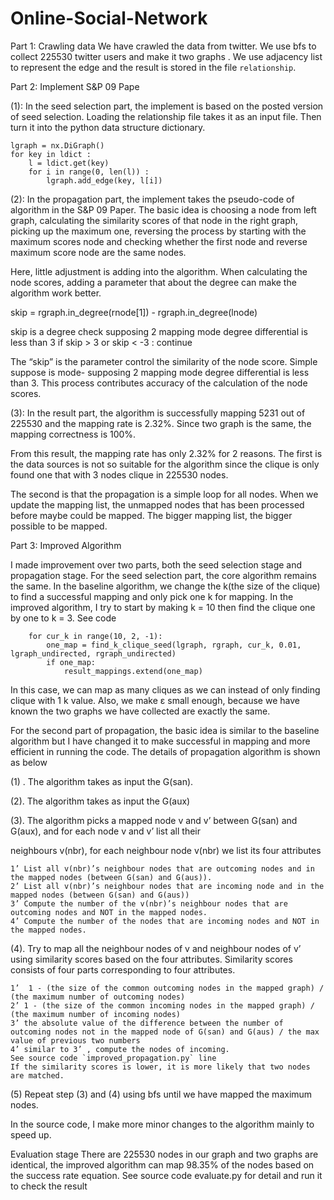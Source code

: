# Online-Social-Network

Part 1: Crawling data
We have crawled the data from twitter. We use bfs to collect 225530 twitter users and make it two graphs . We use adjacency list to represent the edge and the result is stored in the file `relationship`.

Part 2: Implement S&P 09 Pape

(1): In the seed selection part, the implement is based on the posted version of seed selection. Loading the relationship file takes it as an input file. Then turn it into the python data structure dictionary.

    lgraph = nx.DiGraph()
    for key in ldict :
        l = ldict.get(key)
        for i in range(0, len(l)) :
            lgraph.add_edge(key, l[i])

(2): In the propagation part, the implement takes the pseudo-code of algorithm in the S&P 09 Paper. The basic idea is choosing a node from left graph, calculating the similarity scores of that node in the right graph, picking up the maximum one, reversing the process by starting with the maximum scores node and checking whether the first node and reverse maximum score node are the same nodes.

Here, little adjustment is adding into the algorithm. When calculating the node scores, adding a parameter that about the degree can make the algorithm work better.

skip = rgraph.in_degree(rnode[1]) - rgraph.in_degree(lnode)

skip is a degree check supposing 2 mapping mode degree differential is less than 3
                if skip > 3 or skip < -3 :
                    continue

The “skip” is the parameter control the similarity of the node score. Simple suppose is mode- supposing 2 mapping mode degree differential is less than 3. This process contributes accuracy of the calculation of the node scores.

(3): In the result part, the algorithm is successfully mapping 5231 out of 225530 and the mapping rate is 2.32%. Since two graph is the same, the mapping correctness is 100%.



From this result, the mapping  rate has only 2.32% for 2 reasons. The first is the data sources is not so suitable for the algorithm since the clique is only found one that with 3 nodes clique in 225530 nodes. 



The second is that the propagation is a simple loop for all nodes. When we update the mapping list, the unmapped nodes that has been processed before maybe could be mapped. The bigger mapping list, the bigger possible to be mapped.

Part 3: Improved Algorithm

I made improvement over two parts, both the seed selection stage and propagation stage.
For the seed selection part, the core algorithm remains the same. In the baseline algorithm, we change the k(the size of the clique) to find a successful mapping and only pick one k for mapping. In the improved algorithm, I try to start by making k = 10 then find the clique one by one to k = 3. See code
```
    for cur_k in range(10, 2, -1):
        one_map = find_k_clique_seed(lgraph, rgraph, cur_k, 0.01, lgraph_undirected, rgraph_undirected)
        if one_map:
            result_mappings.extend(one_map)
```
In this case, we can map as many cliques as we can instead of only finding clique with 1 k value.
Also, we make ε small enough, because we have known the two graphs we have collected are exactly the same.

For the second part of propagation, the basic idea is similar to the baseline algorithm but I have changed it to make successful in mapping and more efficient in running the code.
The details of propagation algorithm is shown as below

(1) . The algorithm takes as input the G(san).

(2). The algorithm takes as input the G(aux)

(3). The algorithm picks a mapped node v and v’ between G(san) and G(aux), and for each node v and v’ list all their

neighbours v(nbr), for each neighbour node v(nbr) we list its four attributes

	1’ List all v(nbr)’s neighbour nodes that are outcoming nodes and in the mapped nodes (between G(san) and G(aus)).
	2’ List all v(nbr)’s neighbour nodes that are incoming node and in the mapped nodes (between G(san) and G(aus))
	3’ Compute the number of the v(nbr)’s neighbour nodes that are outcoming nodes and NOT in the mapped nodes.
	4’ Compute the number of the nodes that are incoming nodes and NOT in the mapped nodes.
	
(4). Try to map all the neighbour nodes of v and neighbour nodes of v’ using similarity scores based on the four attributes.
	Similarity scores consists of four parts corresponding to four attributes.
	
	1’  1 - (the size of the common outcoming nodes in the mapped graph) /  (the maximum number of outcoming nodes)
	2’ 1 - (the size of the common incoming nodes in the mapped graph) /  (the maximum number of incoming nodes)
	3’ the absolute value of the difference between the number of outcoming nodes not in the mapped node of G(san) and G(aus) / the max value of previous two numbers
	4’ similar to 3’ , compute the nodes of incoming.
	See source code `improved_propagation.py` line
	If the similarity scores is lower, it is more likely that two nodes are matched.
	
 (5) Repeat step (3) and (4) using bfs until we have mapped the maximum nodes.

In the source code, I make more minor changes to the algorithm mainly to speed up.

Evaluation stage
There are 225530 nodes in our graph and two graphs are identical, the improved algorithm can map 98.35% of the nodes based on the success rate equation.
See source code evaluate.py for detail and run it to check the result


